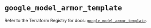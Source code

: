 # `google_model_armor_template`

Refer to the Terraform Registry for docs: [`google_model_armor_template`](https://registry.terraform.io/providers/hashicorp/google-beta/6.44.0/docs/resources/google_model_armor_template).
